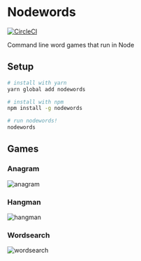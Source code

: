 # Nodewords
[![CircleCI](https://img.shields.io/circleci/project/github/chinchiheather/nodewords.svg)](https://circleci.com/gh/chinchiheather/nodewords/tree/master)

Command line word games that run in Node

## Setup
```bash
# install with yarn
yarn global add nodewords

# install with npm
npm install -g nodewords

# run nodewords!
nodewords
```

## Games

### Anagram
![anagram](https://chinchiheather.github.io/images/nodewords/img/anagram.gif)

### Hangman
![hangman](https://chinchiheather.github.io/images/nodewords/img/hangman.gif)

### Wordsearch
![wordsearch](https://chinchiheather.github.io/images/nodewords/img/wordsearch.gif)
